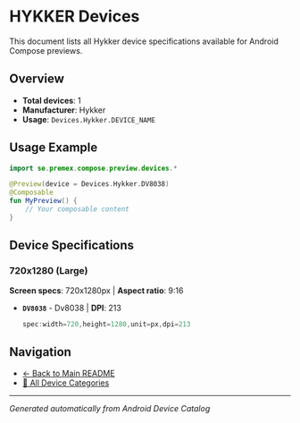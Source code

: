 # HYKKER Devices

This document lists all Hykker device specifications available for Android Compose previews.

## Overview

- **Total devices**: 1
- **Manufacturer**: Hykker
- **Usage**: `Devices.Hykker.DEVICE_NAME`

## Usage Example

```kotlin
import se.premex.compose.preview.devices.*

@Preview(device = Devices.Hykker.DV8038)
@Composable
fun MyPreview() {
    // Your composable content
}
```

## Device Specifications

### 720x1280 (Large)

**Screen specs**: 720x1280px | **Aspect ratio**: 9:16

- **`DV8038`** - Dv8038 | **DPI**: 213
  ```kotlin
  spec:width=720,height=1280,unit=px,dpi=213
  ```

## Navigation

- [← Back to Main README](../../README.md)
- [📱 All Device Categories](../README.md)

---
*Generated automatically from Android Device Catalog*
